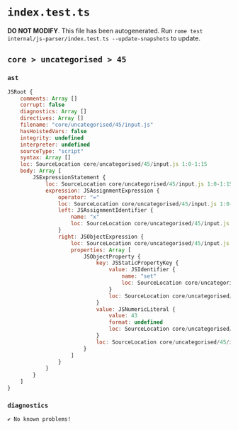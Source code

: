 # `index.test.ts`

**DO NOT MODIFY**. This file has been autogenerated. Run `rome test internal/js-parser/index.test.ts --update-snapshots` to update.

## `core > uncategorised > 45`

### `ast`

```javascript
JSRoot {
	comments: Array []
	corrupt: false
	diagnostics: Array []
	directives: Array []
	filename: "core/uncategorised/45/input.js"
	hasHoistedVars: false
	integrity: undefined
	interpreter: undefined
	sourceType: "script"
	syntax: Array []
	loc: SourceLocation core/uncategorised/45/input.js 1:0-1:15
	body: Array [
		JSExpressionStatement {
			loc: SourceLocation core/uncategorised/45/input.js 1:0-1:15
			expression: JSAssignmentExpression {
				operator: "="
				loc: SourceLocation core/uncategorised/45/input.js 1:0-1:15
				left: JSAssignmentIdentifier {
					name: "x"
					loc: SourceLocation core/uncategorised/45/input.js 1:0-1:1 (x)
				}
				right: JSObjectExpression {
					loc: SourceLocation core/uncategorised/45/input.js 1:4-1:15
					properties: Array [
						JSObjectProperty {
							key: JSStaticPropertyKey {
								value: JSIdentifier {
									name: "set"
									loc: SourceLocation core/uncategorised/45/input.js 1:6-1:9 (set)
								}
								loc: SourceLocation core/uncategorised/45/input.js 1:6-1:9
							}
							value: JSNumericLiteral {
								value: 43
								format: undefined
								loc: SourceLocation core/uncategorised/45/input.js 1:11-1:13
							}
							loc: SourceLocation core/uncategorised/45/input.js 1:6-1:13
						}
					]
				}
			}
		}
	]
}
```

### `diagnostics`

```
✔ No known problems!

```
